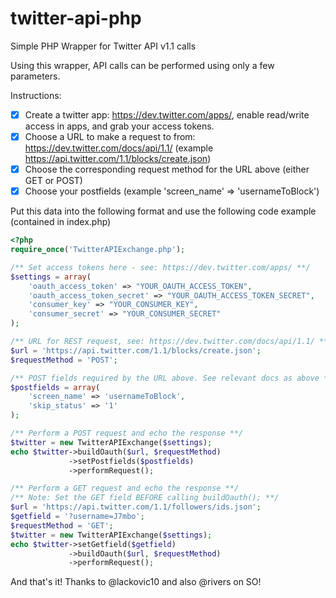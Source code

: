twitter-api-php
===============

Simple PHP Wrapper for Twitter API v1.1 calls

Using this wrapper, API calls can be performed using only a few parameters.

Instructions:

- [x] Create a twitter app: https://dev.twitter.com/apps/, enable read/write access in apps, and grab your access tokens.
- [x] Choose a URL to make a request to from: https://dev.twitter.com/docs/api/1.1/ (example https://api.twitter.com/1.1/blocks/create.json)
- [x] Choose the corresponding request method for the URL above (either GET or POST)
- [x] Choose your postfields (example 'screen_name' => 'usernameToBlock')

Put this data into the following format and use the following code example (contained in index.php)

```php
<?php
require_once('TwitterAPIExchange.php');

/** Set access tokens here - see: https://dev.twitter.com/apps/ **/
$settings = array(
    'oauth_access_token' => "YOUR_OAUTH_ACCESS_TOKEN",
    'oauth_access_token_secret' => "YOUR_OAUTH_ACCESS_TOKEN_SECRET",
    'consumer_key' => "YOUR_CONSUMER_KEY",
    'consumer_secret' => "YOUR_CONSUMER_SECRET"
);

/** URL for REST request, see: https://dev.twitter.com/docs/api/1.1/ **/
$url = 'https://api.twitter.com/1.1/blocks/create.json';
$requestMethod = 'POST';

/** POST fields required by the URL above. See relevant docs as above **/
$postfields = array(
    'screen_name' => 'usernameToBlock', 
    'skip_status' => '1'
);

/** Perform a POST request and echo the response **/
$twitter = new TwitterAPIExchange($settings);
echo $twitter->buildOauth($url, $requestMethod)
             ->setPostfields($postfields)
             ->performRequest();

/** Perform a GET request and echo the response **/
/** Note: Set the GET field BEFORE calling buildOauth(); **/
$url = 'https://api.twitter.com/1.1/followers/ids.json';
$getfield = '?username=J7mbo';
$requestMethod = 'GET';
$twitter = new TwitterAPIExchange($settings);
echo $twitter->setGetfield($getfield)
             ->buildOauth($url, $requestMethod)
             ->performRequest();      
```

And that's it! Thanks to @lackovic10 and also @rivers on SO!
